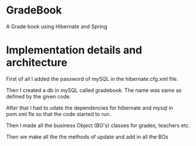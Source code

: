 # GradeBook
A Grade book using Hibernate and Spring

# Implementation details and architecture
First of all I added the password of mySQL in the hibernate.cfg.xml file.

Then I created a db in mySQL called gradebook. The name was same as defined by the given code.

After that I had to udate the dependencies for hibernate and mysql in pom.xml fle so that the code
started to run.

Then I made all the business Object (BO's) classes for grades, teachers etc.

Then we make all the the methods of update and add in all the BOs
